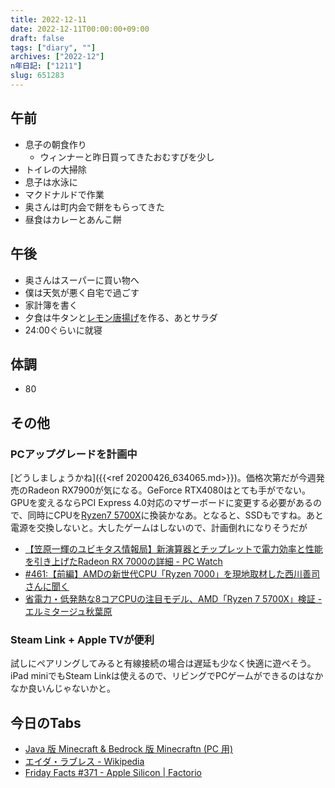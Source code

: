 ```yaml
---
title: 2022-12-11
date: 2022-12-11T00:00:00+09:00
draft: false
tags: ["diary", ""]
archives: ["2022-12"]
n年日記: ["1211"]
slug: 651283
---
```

## 午前
- 息子の朝食作り
  - ウィンナーと昨日買ってきたおむすびを少し
- トイレの大掃除
- 息子は水泳に
- マクドナルドで作業
- 奥さんは町内会で餅をもらってきた
- 昼食はカレーとあんこ餅
## 午後
- 奥さんはスーパーに買い物へ
- 僕は天気が悪く自宅で過ごす
- 家計簿を書く
- 夕食は牛タンと[レモン唐揚げ](https://www.city.gamagori.lg.jp/site/kyushokucenter/agewakadorinolemonni.html)を作る、あとサラダ
- 24:00ぐらいに就寝
## 体調
- 80
## その他
### PCアップグレードを計画中
[どうしましょうかね]({{<ref 20200426_634065.md>}})。価格次第だが今週発売のRadeon RX7900が気になる。GeForce RTX4080はとても手がでない。GPUを変えるならPCI Express 4.0対応のマザーボードに変更する必要があるので、同時にCPUを[Ryzen7 5700X](https://kakaku.com/item/K0001429753/?lid=20190108pricemenu_ranking_1_pricedown)に換装かなあ。となると、SSDもですね。あと電源を交換しないと。大したゲームはしないので、計画倒れになりそうだが
- [【笠原一輝のユビキタス情報局】新演算器とチップレットで電力効率と性能を引き上げたRadeon RX 7000の詳細 - PC Watch](https://pc.watch.impress.co.jp/docs/column/ubiq/1455417.html)
- [#461:【前編】AMDの新世代CPU「Ryzen 7000」を現地取材した西川善司さんに聞く](https://backspace.fm/461-1/)
- [省電力・低発熱な8コアCPUの注目モデル、AMD「Ryzen 7 5700X」検証 - エルミタージュ秋葉原](https://www.gdm.or.jp/review/2022/0420/435670/5)
### Steam Link + Apple TVが便利
試しにペアリングしてみると有線接続の場合は遅延も少なく快適に遊べそう。iPad miniでもSteam Linkは使えるので、リビングでPCゲームができるのはなかなか良いんじゃないかと。
## 今日のTabs
- [Java 版 Minecraft & Bedrock 版 Minecraftn (PC 用)](https://www.minecraft.net/ja-jp/store/minecraft-java-bedrock-edition-pc)
- [エイダ・ラブレス - Wikipedia](https://ja.m.wikipedia.org/wiki/%E3%82%A8%E3%82%A4%E3%83%80%E3%83%BB%E3%83%A9%E3%83%96%E3%83%AC%E3%82%B9)
- [Friday Facts #371 - Apple Silicon | Factorio](https://factorio.com/blog/post/fff-371)